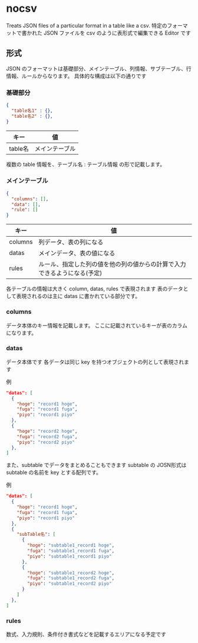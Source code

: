 # nocsv

Treats JSON files of a particular format in a table like a csv.
特定のフォーマットで書かれた JSON ファイルを
csv のように表形式で編集できる Editor です

## 形式

 JSON のフォーマットは基礎部分、メインテーブル、列情報、サブテーブル、行情報、ルールからなります。
 具体的な構成は以下の通りです

### 基礎部分

```JSON
{
  "table名1" : {},
  "table名2" : {},
}
```

| キー | 値 |
| -- | -- |
| table名 | メインテーブル |

複数の table 情報を、テーブル名 : テーブル情報
の形で記載します。

### メインテーブル

```JSON
{
  "columns": [],
  "data": [],
  "rule": []
}
```

| キー | 値 |
| -- | -- |
| columns | 列データ、表の列になる |
| datas | メインデータ、表の値になる |
| rules | ルール、指定した列の値を他の列の値からの計算で入力できるようになる(予定) |

各テーブルの情報は大きく column, datas, rules で表現されます
表のデータとして表現されるのは主に datas に書かれている部分です。

### columns

データ本体のキー情報を記載します。
ここに記載されているキーが表のカラムになります。

### datas

データ本体です
各データは同じ key を持つオブジェクトの列として表現されます

例

```json
"datas": [
  {
    "hoge": "record1 hoge",
    "fuga": "record1 fuga",
    "piyo": "record1 piyo"
  },
  {
    "hoge": "record2 hoge",
    "fuga": "record2 fuga",
    "piyo": "record2 piyo"
  },
]
```

また、subtable でデータをまとめることもできます
subtable の JOSN形式は subtable の名前を key とする配列です。

例

```json
"datas": [
  {
    "hoge": "record1 hoge",
    "fuga": "record1 fuga",
    "piyo": "record1 piyo"
  },
  {
    "subTable名": [
      {
        "hoge": "subtable1_record1 hoge",
        "fuga": "subtable1_record1 fuga",
        "piyo": "subtable1_record1 piyo"
      },
      {
        "hoge": "subtable1_record2 hoge",
        "fuga": "subtable1_record2 fuga",
        "piyo": "subtable1_record2 piyo"
      }
    ]
  },
]
```

### rules

数式、入力規則、条件付き書式などを記載するエリアになる予定です
